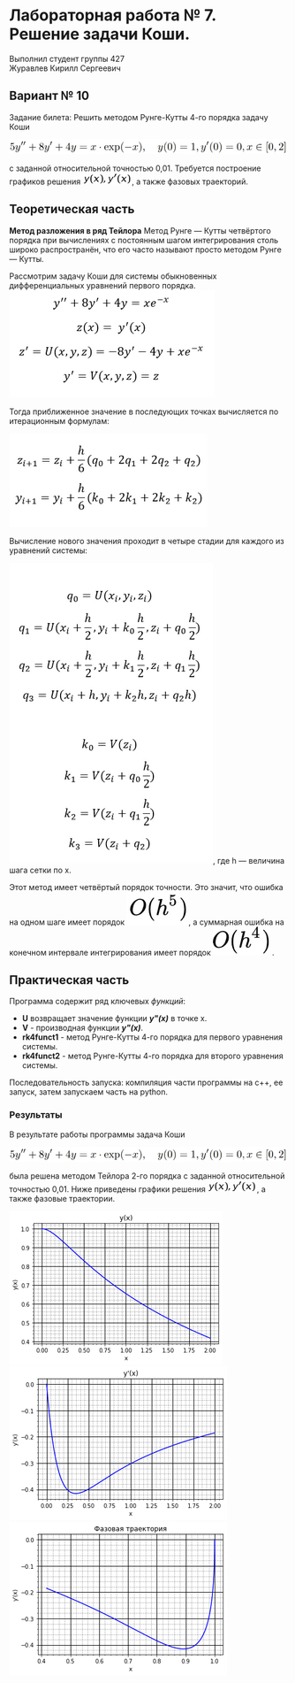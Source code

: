 ﻿# Лабораторная работа № 7. Решение задачи Коши.

Выполнил студент группы 427  
Журавлев Кирилл Сергеевич

## Вариант № 10
Задание билета: Решить методом Рунге-Кутты 4-го порядка задачу Коши

![1.jpg](Formuls/1.jpg)

с заданной относительной точностью 0,01.
Требуется построение графиков решения ![2.jpg](Formuls/2.jpg), а также фазовых траекторий.


## Теоретическая часть
**Метод разложения в ряд Тейлора**
Метод Рунге — Кутты четвёртого порядка при вычислениях с постоянным шагом интегрирования столь широко распространён, что его часто называют просто методом Рунге — Кутты.

Рассмотрим задачу Коши для системы обыкновенных дифференциальных уравнений первого порядка. 
![3.jpg](Formuls/3.jpg)

Тогда приближенное значение в последующих точках вычисляется по итерационным формулам:

![4.jpg](Formuls/4.jpg)

Вычисление нового значения проходит в четыре стадии для каждого из уравнений системы:

![5.jpg](Formuls/5.jpg), где h — величина шага сетки по x.

Этот метод имеет четвёртый порядок точности. Это значит, что ошибка на одном шаге имеет порядок ![6.jpg](Formuls/6.jpg), а суммарная ошибка на конечном интервале интегрирования имеет порядок ![7.jpg](Formuls/7.jpg) .
## Практическая часть
Программа содержит ряд ключевых *функций*:
* **U** возвращает значение функции ***y"(x)*** в точке x.
* **V** - производная функции ***y"(x)***.
* **rk4funct1** - метод Рунге-Кутты 4-го порядка для первого уравнения системы.
* **rk4funct2** - метод Рунге-Кутты 4-го порядка для второго уравнения системы.

Последовательность запуска: компиляция части программы на с++, ее запуск, затем запускаем часть на python. 

### Результаты
В результате работы программы задача Коши  

![1.jpg](Formuls/1.jpg)

была решена методом Тейлора 2-го порядка с заданной относительной точностью 0,01. Ниже приведены графики решения ![2.jpg](Formuls/2.jpg), а также фазовые траектории.

![y(x).png](Formuls/y(x).png) ![y'(x).png](Formuls/y'(x).png) ![y'(y).png](Formuls/y'(y).png)

